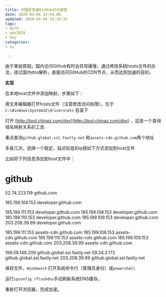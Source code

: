 ```yaml
---
title: 中国区加速GitHub访问速度
date: 2020-04-04 13:54:00
updated: 2020-04-04 14:19:33
tags: 
- word
- wps2019
- key
categories: 
- os

---
```

由于某些原因，国内访问Github有时会异常缓慢，通过修改系统hosts文件的办法，绕过国内dns解析，直接访问GitHub的CDN节点，从而达到加速的目的。

**实现**

在本地host文件中添加映射，步骤如下：

用文本编辑器打开hosts文件（注意修改访问权限），位于`C:\Windows\System32\drivers\etc` 目录下

打开 [http://tool.chinaz.com/dns](http://tool.chinaz.com/dns) ，这是一个查询域名映射关系的工具


<!--more-->


重点查询`github.global.ssl.fastly.net` 和`assets-cdn.github.com`两个地址

多查几次，选择一个稳定，延迟较低的ip按如下方式添加到host文件

比如将下列信息添加到host文件中：

# github
52.74.223.119 github.com

185.199.109.153 developer.github.com

185.199.111.153 developer.github.com
185.199.108.153 developer.github.com
185.199.110.153 developer.github.com
185.199.109.153	developer.github.com
203.208.39.99 developer.github.com

185.199.111.153	assets-cdn.github.com
185.199.108.153 assets-cdn.github.com
185.199.110.153 assets-cdn.github.com
185.199.109.153 assets-cdn.github.com
203.208.39.99 assets-cdn.github.com

199.59.148.209 github.global.ssl.fastly.net
59.24.3.173 github.global.ssl.fastly.net
203.208.39.99 github.global.ssl.fastly.net

保存文件，`Windows+X` 打开系统命令行（管理员身份）或`powershell`

运行`ipconfig /flushdns`手动刷新系统DNS缓存。

重新打开浏览器，完成加速。